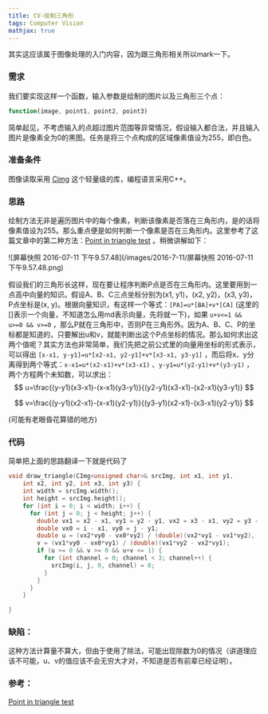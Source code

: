 ```yaml
---
title: CV-绘制三角形
tags: Computer Vision
mathjax: true
---
```


其实这应该属于图像处理的入门内容，因为跟三角形相关所以mark一下。

### 需求

我们要实现这样一个函数，输入参数是绘制的图片以及三角形三个点：

```javascript
function(image, point1, point2, point3)
```

简单起见，不考虑输入的点超过图片范围等异常情况，假设输入都合法，并且输入图片是像素全为0的黑图。任务是将三个点构成的区域像素值设为255，即白色。

### 准备条件

图像读取采用 [Cimg](http://cimg.eu/) 这个轻量级的库，编程语言采用C++。

### 思路

绘制方法无非是遍历图片中的每个像素，判断该像素是否落在三角形内，是的话将像素值设为255。那么重点便是如何判断一个像素是否在三角形内。这里参考了这篇文章中的第二种方法：[Point in triangle test](http://www.blackpawn.com/texts/pointinpoly/default.html) 。稍微讲解如下：

 ![屏幕快照 2016-07-11 下午9.57.48](/images/2016-7-11/屏幕快照 2016-07-11 下午9.57.48.png)

假设我们的三角形长这样，现在要让程序判断P点是否在三角形内。这里要用到一点高中向量的知识。假设A、B、C三点坐标分别为(x1, y1)，(x2, y2)，(x3, y3)，P点坐标是(x, y)。根据向量知识，有这样一个等式：`[PA]=u*[BA]+v*[CA]` (这里的[]表示一个向量，不知道怎么用md表示向量，先将就一下)，如果 `u+v<=1 && u>=0 && v>=0` ，那么P就在三角形中，否则P在三角形外。因为A、B、C、P的坐标都是知道的，只要解出u和v，就能判断出这个P点坐标的情况。那么如何求出这两个值呢？其实方法也非常简单，我们先把之前公式里的向量用坐标的形式表示，可以得出 `[x-x1, y-y1]=u*[x2-x1, y2-y1]+v*[x3-x1, y3-y1]` ，而后将x、y分离得到两个等式：`x-x1=u*(x2-x1)+v*(x3-x1)` 、`y-y1=u*(y2-y1)+v*(y3-y1)` ，两个方程两个未知数，可以求出：
$$
u=\frac{(y-y1)(x3-x1)-(x-x1)(y3-y1)}{(y2-y1)(x3-x1)-(x2-x1)(y3-y1)}
$$

$$
v=\frac{(y-y1)(x2-x1)-(x-x1)(y2-y1)}{(y3-y1)(x2-x1)-(x3-x1)(y2-y1)}
$$

(可能有老眼昏花算错的地方)

### 代码

简单把上面的思路翻译一下就是代码了

```c++
void draw_triangle(CImg<unsigned char>& srcImg, int x1, int y1, 
	int x2, int y2, int x3, int y3) {
    int width = srcImg.width();
    int height = srcImg.height();
    for (int i = 0; i < width; i++) {
      for (int j = 0; j < height; j++) {
        double vx1 = x2 - x1, vy1 = y2 - y1, vx2 = x3 - x1, vy2 = y3 - y1;
        double vx0 = i - x1, vy0 = j - y1;
        double u = (vx2*vy0 - vx0*vy2) / (double)(vx2*vy1 - vx1*vy2),
        v = (vx1*vy0 - vx0*vy1) / (double)(vx1*vy2 - vx2*vy1);
        if (u >= 0 && v >= 0 && u+v <= 1) {
          for (int channel = 0; channel < 3; channel++) {
            srcImg(i, j, 0, channel) = 0;
          }
        }
      }
    }
	
}
```

### 缺陷：

这种方法计算量不算大，但由于使用了除法，可能出现除数为0的情况（讲道理应该不可能，u、v的值应该不会无穷大才对，不知道是否有前辈已经证明）。

### 参考：

[Point in triangle test](http://www.blackpawn.com/texts/pointinpoly/default.html)